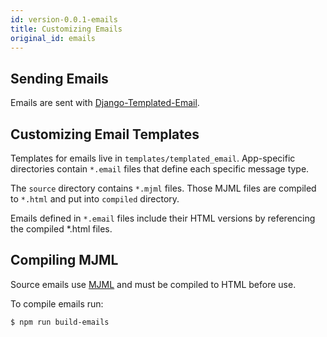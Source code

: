 ```yaml
---
id: version-0.0.1-emails
title: Customizing Emails
original_id: emails
---
```


## Sending Emails

Emails are sent with [Django-Templated-Email](https://github.com/vintasoftware/django-templated-email).


## Customizing Email Templates

Templates for emails live in `templates/templated_email`. App-specific directories contain `*.email` files that define each specific message type.

The `source` directory contains `*.mjml` files. Those MJML files are compiled to `*.html` and put into `compiled` directory.

Emails defined in `*.email` files include their HTML versions by referencing the compiled *.html files.


## Compiling MJML

Source emails use [MJML](https://mjml.io/) and must be compiled to HTML before use.

To compile emails run:

```console
$ npm run build-emails
```